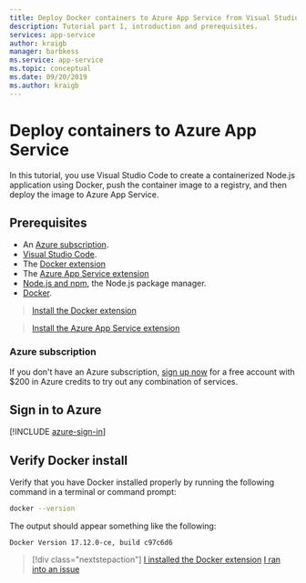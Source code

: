 ```yaml
---
title: Deploy Docker containers to Azure App Service from Visual Studio Code
description: Tutorial part 1, introduction and prerequisites.
services: app-service
author: kraigb
manager: barbkess
ms.service: app-service
ms.topic: conceptual
ms.date: 09/20/2019
ms.author: kraigb
---
```


# Deploy containers to Azure App Service

In this tutorial, you use Visual Studio Code to create a containerized Node.js application using Docker, push the container image to a registry, and then deploy the image to Azure App Service.

## Prerequisites

- An [Azure subscription](#azure-subscription).
- [Visual Studio Code](https://code.visualstudio.com/).
- The [Docker extension](vscode:extension/ms-azuretools.vscode-docker)
- The [Azure App Service extension](vscode:extension/ms-azuretools.vscode-azureappservice)
- [Node.js and npm](https://nodejs.org/en/download), the Node.js package manager.
- [Docker](https://www.docker.com/community-edition).

> <a class="tutorial-install-extension-btn" href="vscode:extension/ms-azuretools.vscode-docker">Install the Docker extension</a>

> <a class="tutorial-install-extension-btn" href="vscode:extension/ms-azuretools.vscode-azureappservice">Install the Azure App Service extension</a>

### Azure subscription

If you don't have an Azure subscription, [sign up now](https://azure.microsoft.com/en-us/free/?utm_source=campaign&utm_campaign=vscode-tutorial-docker-extension&mktingSource=vscode-tutorial-docker-extension) for a free account with $200 in Azure credits to try out any combination of services.

## Sign in to Azure

[!INCLUDE [azure-sign-in](includes/azure-sign-in.md)]

## Verify Docker install

Verify that you have Docker installed properly by running the following command in a terminal or command prompt:

```bash
docker --version
```

The output should appear something like the following:

```output
Docker Version 17.12.0-ce, build c97c6d6
```

> [!div class="nextstepaction"]
> [I installed the Docker extension](tutorial-vscode-docker-node-02.md) [I ran into an issue](https://www.research.net/r/PWZWZ52?tutorial=docker-extension&step=getting-started)
